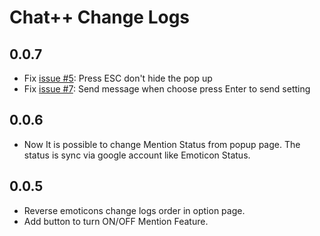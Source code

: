 Chat++ Change Logs
=================

## 0.0.7
* Fix [issue #5](../../issues/5): Press ESC don't hide the pop up
* Fix [issue #7](../../issues/7): Send message when choose press Enter to send setting

## 0.0.6
* Now It is possible to change Mention Status from popup page. The status is sync via google account like Emoticon Status.

## 0.0.5
* Reverse emoticons change logs order in option page.
* Add button to turn ON/OFF Mention Feature.
